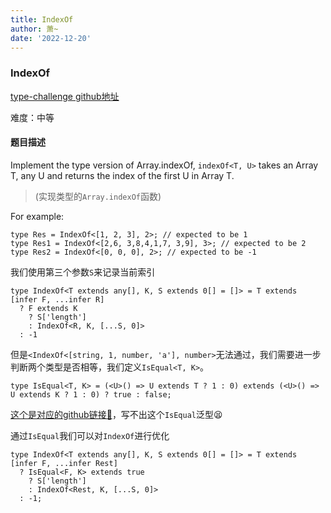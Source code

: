 ```yaml
---
title: IndexOf
author: 萧~
date: '2022-12-20'
---
```


### IndexOf

[type-challenge github地址](https://github.com/type-challenges/type-challenges/blob/main/questions/05153-medium-indexof/README.md)

难度：中等

#### 题目描述

Implement the type version of Array.indexOf, ```indexOf<T, U>``` takes an Array T, any U and returns the index of the first U in Array T.

>(实现类型的```Array.indexOf```函数)

For example:

```
type Res = IndexOf<[1, 2, 3], 2>; // expected to be 1
type Res1 = IndexOf<[2,6, 3,8,4,1,7, 3,9], 3>; // expected to be 2
type Res2 = IndexOf<[0, 0, 0], 2>; // expected to be -1
```

我们使用第三个参数```S```来记录当前索引

```
type IndexOf<T extends any[], K, S extends 0[] = []> = T extends [infer F, ...infer R]
  ? F extends K
    ? S['length']
    : IndexOf<R, K, [...S, 0]>
  : -1
```

但是```<IndexOf<[string, 1, number, 'a'], number>```无法通过，我们需要进一步判断两个类型是否相等，我们定义```IsEqual<T, K>```。

```
type IsEqual<T, K> = (<U>() => U extends T ? 1 : 0) extends (<U>() => U extends K ? 1 : 0) ? true : false;
```

[这个是对应的github链接🤣](https://github.com/microsoft/TypeScript/issues/27024)，写不出这个```IsEqual```泛型😫

通过```IsEqual```我们可以对```IndexOf```进行优化

```
type IndexOf<T extends any[], K, S extends 0[] = []> = T extends [infer F, ...infer Rest]
  ? IsEqual<F, K> extends true
    ? S['length']
    : IndexOf<Rest, K, [...S, 0]>
  : -1;
```
